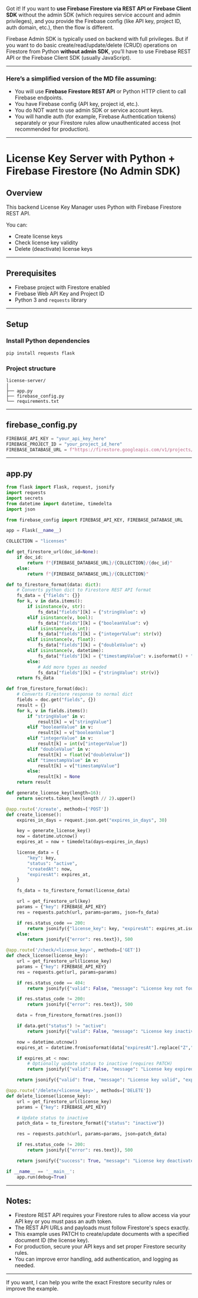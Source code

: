 Got it! If you want to **use Firebase Firestore via REST API or Firebase Client SDK** without the admin SDK (which requires service account and admin privileges), and you provide the Firebase config (like API key, project ID, auth domain, etc.), then the flow is different.

Firebase Admin SDK is typically used on backend with full privileges. But if you want to do basic create/read/update/delete (CRUD) operations on Firestore from Python **without admin SDK**, you’ll have to use Firebase REST API or the Firebase Client SDK (usually JavaScript).

---

### Here’s a **simplified version of the MD file** assuming:

* You will use **Firebase Firestore REST API** or Python HTTP client to call Firebase endpoints.
* You have Firebase config (API key, project id, etc.).
* You do NOT want to use admin SDK or service account keys.
* You will handle auth (for example, Firebase Authentication tokens) separately or your Firestore rules allow unauthenticated access (not recommended for production).

---

# License Key Server with Python + Firebase Firestore (No Admin SDK)

## Overview

This backend License Key Manager uses Python with Firebase Firestore REST API.

You can:

* Create license keys
* Check license key validity
* Delete (deactivate) license keys

---

## Prerequisites

* Firebase project with Firestore enabled
* Firebase Web API Key and Project ID
* Python 3 and `requests` library

---

## Setup

### Install Python dependencies

```bash
pip install requests flask
```

### Project structure

```
license-server/
│
├── app.py
├── firebase_config.py
└── requirements.txt
```

---

## firebase\_config.py

```python
FIREBASE_API_KEY = "your_api_key_here"
FIREBASE_PROJECT_ID = "your_project_id_here"
FIREBASE_DATABASE_URL = f"https://firestore.googleapis.com/v1/projects/{FIREBASE_PROJECT_ID}/databases/(default)/documents"
```

---

## app.py

```python
from flask import Flask, request, jsonify
import requests
import secrets
from datetime import datetime, timedelta
import json

from firebase_config import FIREBASE_API_KEY, FIREBASE_DATABASE_URL

app = Flask(__name__)

COLLECTION = "licenses"

def get_firestore_url(doc_id=None):
    if doc_id:
        return f"{FIREBASE_DATABASE_URL}/{COLLECTION}/{doc_id}"
    else:
        return f"{FIREBASE_DATABASE_URL}/{COLLECTION}"

def to_firestore_format(data: dict):
    # Converts python dict to Firestore REST API format
    fs_data = {"fields": {}}
    for k, v in data.items():
        if isinstance(v, str):
            fs_data["fields"][k] = {"stringValue": v}
        elif isinstance(v, bool):
            fs_data["fields"][k] = {"booleanValue": v}
        elif isinstance(v, int):
            fs_data["fields"][k] = {"integerValue": str(v)}
        elif isinstance(v, float):
            fs_data["fields"][k] = {"doubleValue": v}
        elif isinstance(v, datetime):
            fs_data["fields"][k] = {"timestampValue": v.isoformat() + "Z"}
        else:
            # Add more types as needed
            fs_data["fields"][k] = {"stringValue": str(v)}
    return fs_data

def from_firestore_format(doc):
    # Converts Firestore response to normal dict
    fields = doc.get("fields", {})
    result = {}
    for k, v in fields.items():
        if "stringValue" in v:
            result[k] = v["stringValue"]
        elif "booleanValue" in v:
            result[k] = v["booleanValue"]
        elif "integerValue" in v:
            result[k] = int(v["integerValue"])
        elif "doubleValue" in v:
            result[k] = float(v["doubleValue"])
        elif "timestampValue" in v:
            result[k] = v["timestampValue"]
        else:
            result[k] = None
    return result

def generate_license_key(length=16):
    return secrets.token_hex(length // 2).upper()

@app.route('/create', methods=['POST'])
def create_license():
    expires_in_days = request.json.get("expires_in_days", 30)

    key = generate_license_key()
    now = datetime.utcnow()
    expires_at = now + timedelta(days=expires_in_days)

    license_data = {
        "key": key,
        "status": "active",
        "createdAt": now,
        "expiresAt": expires_at,
    }

    fs_data = to_firestore_format(license_data)

    url = get_firestore_url(key)
    params = {"key": FIREBASE_API_KEY}
    res = requests.patch(url, params=params, json=fs_data)

    if res.status_code == 200:
        return jsonify({"license_key": key, "expiresAt": expires_at.isoformat()}), 201
    else:
        return jsonify({"error": res.text}), 500

@app.route('/check/<license_key>', methods=['GET'])
def check_license(license_key):
    url = get_firestore_url(license_key)
    params = {"key": FIREBASE_API_KEY}
    res = requests.get(url, params=params)

    if res.status_code == 404:
        return jsonify({"valid": False, "message": "License key not found"}), 404

    if res.status_code != 200:
        return jsonify({"error": res.text}), 500

    data = from_firestore_format(res.json())

    if data.get("status") != "active":
        return jsonify({"valid": False, "message": "License key inactive"}), 403

    now = datetime.utcnow()
    expires_at = datetime.fromisoformat(data["expiresAt"].replace("Z",""))

    if expires_at < now:
        # Optionally update status to inactive (requires PATCH)
        return jsonify({"valid": False, "message": "License key expired"}), 403

    return jsonify({"valid": True, "message": "License key valid", "expiresAt": data["expiresAt"]}), 200

@app.route('/delete/<license_key>', methods=['DELETE'])
def delete_license(license_key):
    url = get_firestore_url(license_key)
    params = {"key": FIREBASE_API_KEY}

    # Update status to inactive
    patch_data = to_firestore_format({"status": "inactive"})

    res = requests.patch(url, params=params, json=patch_data)

    if res.status_code != 200:
        return jsonify({"error": res.text}), 500

    return jsonify({"success": True, "message": "License key deactivated"}), 200

if __name__ == '__main__':
    app.run(debug=True)
```

---

## Notes:

* Firestore REST API requires your Firestore rules to allow access via your API key or you must pass an auth token.
* The REST API URLs and payloads must follow Firestore's specs exactly.
* This example uses PATCH to create/update documents with a specified document ID (the license key).
* For production, secure your API keys and set proper Firestore security rules.
* You can improve error handling, add authentication, and logging as needed.

---

If you want, I can help you write the exact Firestore security rules or improve the example.

